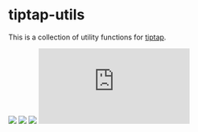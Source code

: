 # tiptap-utils
This is a collection of utility functions for [tiptap](https://www.npmjs.com/package/tiptap).

[![](https://img.shields.io/npm/v/tiptap-utils.svg?label=version)](https://www.npmjs.com/package/tiptap-utils)
[![](https://img.shields.io/npm/dm/tiptap-utils.svg)](https://npmcharts.com/compare/tiptap-utils?minimal=true)
[![](https://img.shields.io/npm/l/tiptap-utils.svg)](https://www.npmjs.com/package/tiptap-utils)
[![](http://img.badgesize.io/https://unpkg.com/tiptap-utils/dist/utils.min.js?compression=gzip&label=size&colorB=000000)](https://www.npmjs.com/package/tiptap-utils)